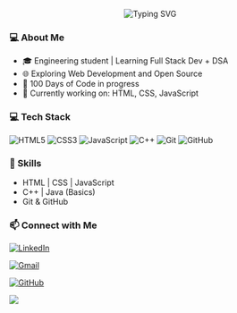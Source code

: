 <p align="center">
  <img src="https://readme-typing-svg.herokuapp.com?font=Fira+Code&size=24&pause=1000&center=true&vCenter=true&width=435&lines=Hi+I'm+Subha+👋;Aspiring+Full+Stack+Dev;+🎯;100DaysOfCode+in+Progress+🔥" alt="Typing SVG" />
</p>
 
### 💻 About Me
- 🎓 Engineering student | Learning Full Stack Dev + DSA
- 🌐 Exploring Web Development and Open Source
- 🎯 100 Days of Code in progress
- 💪 Currently working on: HTML, CSS, JavaScript

### 💻 Tech Stack

![HTML5](https://img.shields.io/badge/-HTML5-E34F26?style=for-the-badge&logo=html5&logoColor=white)
![CSS3](https://img.shields.io/badge/-CSS3-1572B6?style=for-the-badge&logo=css3)
![JavaScript](https://img.shields.io/badge/-JavaScript-F7DF1E?style=for-the-badge&logo=javascript&logoColor=black)
![C++](https://img.shields.io/badge/-C++-00599C?style=for-the-badge&logo=cplusplus&logoColor=white)
![Git](https://img.shields.io/badge/-Git-F05032?style=for-the-badge&logo=git&logoColor=white)
![GitHub](https://img.shields.io/badge/-GitHub-181717?style=for-the-badge&logo=github)


### 🚀 Skills
- HTML | CSS | JavaScript
- C++ | Java (Basics)
- Git & GitHub

### 📫 Connect with Me

[![LinkedIn](https://img.shields.io/badge/-LinkedIn-blue?style=flat-square&logo=linkedin&logoColor=white)]([https://linkedin.com/in/yourusername](https://www.linkedin.com/in/subha-maji?utm_source=share&utm_campaign=share_via&utm_content=profile&utm_medium=android_app))

[![Gmail](https://img.shields.io/badge/-Email-D14836?style=flat-square&logo=gmail&logoColor=white)](mailto:2018.subhamaji@gmail@gmail.com)

[![GitHub](https://img.shields.io/badge/-GitHub-black?style=flat-square&logo=github)](https://github.com/yourusername)

![](https://komarev.com/ghpvc/?username=your_username&color=give_your_color)
